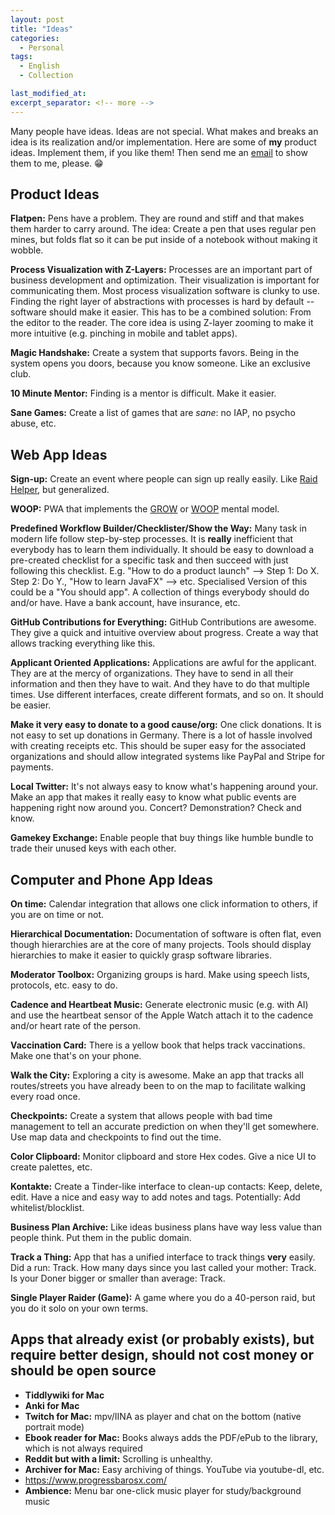 ```yaml
---
layout: post
title: "Ideas"
categories:
  - Personal
tags:
  - English
  - Collection

last_modified_at: 
excerpt_separator: <!-- more -->
---
```


Many people have ideas. Ideas are not special. What makes and breaks an idea is its realization and/or implementation. Here are some of **my** product ideas. Implement them, if you like them! Then send me an [email](mailto:felixfoertsch@gmail.com) to show them to me, please. 😁

<!-- more -->

## Product Ideas

**Flatpen:** Pens have a problem. They are round and stiff and that makes them harder to carry around. The idea: Create a pen that uses regular pen mines, but folds flat so it can be put inside of a notebook without making it wobble.

**Process Visualization with Z-Layers:** Processes are an important part of business development and optimization. Their visualization is important for communicating them. Most process visualization software is clunky to use. Finding the right layer of abstractions with processes is hard by default -- software should make it easier. This has to be a combined solution: From the editor to the reader. The core idea is using Z-layer zooming to make it more intuitive (e.g. pinching in mobile and tablet apps).

**Magic Handshake:** Create a system that supports favors. Being in the system opens you doors, because you know someone. Like an exclusive club.

**10 Minute Mentor:** Finding is a mentor is difficult. Make it easier.

**Sane Games:** Create a list of games that are *sane*: no IAP, no psycho abuse, etc.

## Web App Ideas

**Sign-up:** Create an event where people can sign up really easily. Like [Raid Helper](https://raid-helper.com/), but generalized.

**WOOP:** PWA that implements the [GROW](https://en.wikipedia.org/wiki/GROW_model) or [WOOP](https://en.wikipedia.org/wiki/Gabriele_Oettingen) mental model.

**Predefined Workflow Builder/Checklister/Show the Way:** Many task in modern life follow step-by-step processes. It is **really** inefficient that everybody has to learn them individually. It should be easy to download a pre-created checklist for a specific task and then succeed with just following this checklist. E.g. "How to do a product launch" --> Step 1: Do X. Step 2: Do Y., "How to learn JavaFX" --> etc. Specialised Version of this could be a "You should app". A collection of things everybody should do and/or have. Have a bank account, have insurance, etc.

**GitHub Contributions for Everything:** GitHub Contributions are awesome. They give a quick and intuitive overview about progress. Create a way that allows tracking everything like this.

**Applicant Oriented Applications:** Applications are awful for the applicant. They are at the mercy of organizations. They have to send in all their information and then they have to wait. And they have to do that multiple times. Use different interfaces, create different formats, and so on. It should be easier.

**Make it very easy to donate to a good cause/org:** One click donations. It is not easy to set up donations in Germany. There is a lot of hassle involved with creating receipts etc. This should be super easy for the associated organizations and should allow integrated systems like PayPal and Stripe for payments.

**Local Twitter:** It's not always easy to know what's happening around your. Make an app that makes it really easy to know what public events are happening right now around you. Concert? Demonstration? Check and know.

**Gamekey Exchange:**
Enable people that buy things like humble bundle to trade their unused keys with each other.

## Computer and Phone App Ideas

**On time:** Calendar integration that allows one click information to others, if you are on time or not.

**Hierarchical Documentation:** Documentation of software is often flat, even though hierarchies are at the core of many projects. Tools should display hierarchies to make it easier to quickly grasp software libraries.

**Moderator Toolbox:** Organizing groups is hard. Make using speech lists, protocols, etc. easy to do.

**Cadence and Heartbeat Music:** Generate electronic music (e.g. with AI) and use the heartbeat sensor of the Apple Watch attach it to the cadence and/or heart rate of the person.

**Vaccination Card:** There is a yellow book that helps track vaccinations. Make one that's on your phone.

**Walk the City:** Exploring a city is awesome. Make an app that tracks all routes/streets you have already been to on the map to facilitate walking every road once.

**Checkpoints:** Create a system that allows people with bad time management to tell an accurate prediction on when they'll get somewhere. Use map data and checkpoints to find out the time.

**Color Clipboard:** Monitor clipboard and store Hex codes. Give a nice UI to create palettes, etc.

**Kontakte:** Create a Tinder-like interface to clean-up contacts: Keep, delete, edit. Have a nice and easy way to add notes and tags. Potentially: Add whitelist/blocklist.

**Business Plan Archive:** Like ideas business plans have way less value than people think. Put them in the public domain.

**Track a Thing:** App that has a unified interface to track things **very** easily. Did a run: Track. How many days since you last called your mother: Track. Is your Doner bigger or smaller than average: Track.

**Single Player Raider (Game):** A game where you do a 40-person raid, but you do it solo on your own terms.


## Apps that already exist (or probably exists), but require better design, should not cost money or should be open source

- **Tiddlywiki for Mac**
- **Anki for Mac**
- **Twitch for Mac:** mpv/IINA as player and chat on the bottom (native portrait mode)
- **Ebook reader for Mac:** Books always adds the PDF/ePub to the library, which is not always required
- **Reddit but with a limit:** Scrolling is unhealthy.
- **Archiver for Mac:** Easy archiving of things. YouTube via youtube-dl, etc.
- https://www.progressbarosx.com/
- **Ambience:** Menu bar one-click music player for study/background music